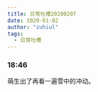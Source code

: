 ```yaml
---
title: 日常吐槽20200207
date: 1020-01-02
author: "zuhiul"
tags:
  - 日常吐槽
---
```


### 18:46 

萌生出了再看一遍雪中的冲动。
